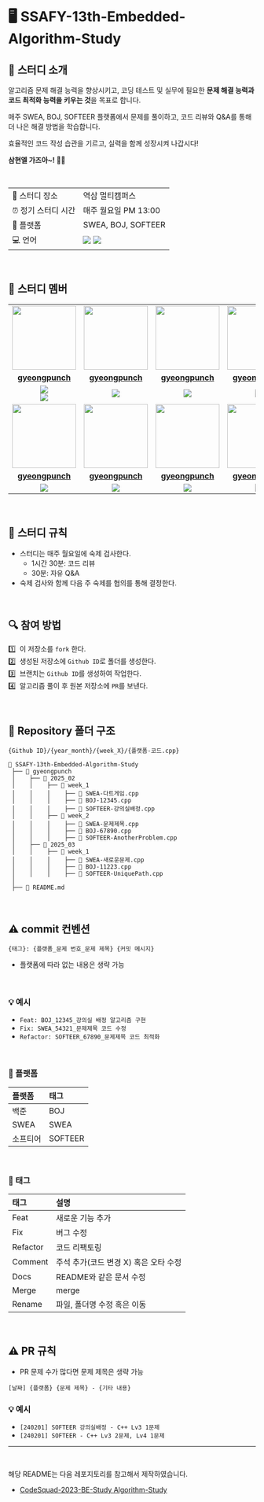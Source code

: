 # 🖥 SSAFY-13th-Embedded-Algorithm-Study

## 📌 스터디 소개  

알고리즘 문제 해결 능력을 향상시키고, 코딩 테스트 및 실무에 필요한 **문제 해결 능력과 코드 최적화 능력을 키우는 것**을 목표로 합니다.  

매주 SWEA, BOJ, SOFTEER 플랫폼에서 문제를 풀이하고, 코드 리뷰와 Q&A를 통해 더 나은 해결 방법을 학습합니다.  

효율적인 코드 작성 습관을 기르고, 실력을 함께 성장시켜 나갑시다!  

**삼현엘 가즈아~! 🚀🔥**

</br>

<table>
  <tr>
    <td>📍 스터디 장소</td>
    <td>역삼 멀티캠퍼스</td>
  </tr>
  <tr>
    <td>⏰ 정기 스터디 시간</td>
    <td>매주 월요일 PM 13:00</td>
  </tr>
  <tr>
    <td>📝 플랫폼</td>
    <td>SWEA, BOJ, SOFTEER</td>
  </tr>
  <tr>
    <td>💻 언어</td>
    <td>
        <img src="https://img.shields.io/badge/C++-00599C.svg?&style=for-the-badge&logo=C%2B%2B&logoColor=white"> 
        <img src="https://img.shields.io/badge/Python-3776AB?style=for-the-badge&logo=python&logoColor=white">
    </td>
  </tr>
</table>

<br/>

## 🔌 스터디 멤버

<table>
 <tr>
    <td align="center"><a href="https://github.com/gyeongpunch"><img src="https://avatars.githubusercontent.com/gyeongpunch" width="130px;" alt=""></a></td>
    <td align="center"><a href="https://github.com/gyeongpunch"><img src="https://avatars.githubusercontent.com/gyeongpunch" width="130px;" alt=""></a></td>
    <td align="center"><a href="https://github.com/gyeongpunch"><img src="https://avatars.githubusercontent.com/gyeongpunch" width="130px;" alt=""></a></td>
    <td align="center"><a href="https://github.com/gyeongpunch"><img src="https://avatars.githubusercontent.com/gyeongpunch" width="130px;" alt=""></a></td>
  </tr>
  <tr>
    <td align="center"><a href="https://github.com/gyeongpunch"><b>gyeongpunch</b></a></td>
    <td align="center"><a href="https://github.com/gyeongpunch"><b>gyeongpunch</b></a></td>
    <td align="center"><a href="https://github.com/gyeongpunch"><b>gyeongpunch</b></a></td>
    <td align="center"><a href="https://github.com/gyeongpunch"><b>gyeongpunch</b></a></td>
  </tr>
  <tr> 
    <td align="center"><img src="https://img.shields.io/badge/C++-00599C?style=for-the-badge&logo=C%2B%2B&logoColor=white"><br/><img src="https://img.shields.io/badge/Python-3776AB?style=for-the-badge&logo=python&logoColor=white"></td>
    <td align="center"><img src="https://img.shields.io/badge/C++-00599C?style=for-the-badge&logo=C%2B%2B&logoColor=white"></td>
    <td align="center"><img src="https://img.shields.io/badge/C++-00599C?style=for-the-badge&logo=C%2B%2B&logoColor=white"></td>
    <td align="center"><img src="https://img.shields.io/badge/C++-00599C?style=for-the-badge&logo=C%2B%2B&logoColor=white"></td>
  </tr> 
  <tr>
    <td align="center"><a href="https://github.com/gyeongpunch"><img src="https://avatars.githubusercontent.com/gyeongpunch" width="130px;" alt=""></a></td>
    <td align="center"><a href="https://github.com/gyeongpunch"><img src="https://avatars.githubusercontent.com/gyeongpunch" width="130px;" alt=""></a></td>
    <td align="center"><a href="https://github.com/gyeongpunch"><img src="https://avatars.githubusercontent.com/gyeongpunch" width="130px;" alt=""></a></td>
    <td align="center"><a href="https://github.com/gyeongpunch"><img src="https://avatars.githubusercontent.com/gyeongpunch" width="130px;" alt=""></a></td>
  </tr>
  <tr>
    <td align="center"><a href="https://github.com/gyeongpunch"><b>gyeongpunch</b></a></td>
    <td align="center"><a href="https://github.com/gyeongpunch"><b>gyeongpunch</b></a></td>
    <td align="center"><a href="https://github.com/gyeongpunch"><b>gyeongpunch</b></a></td>
    <td align="center"><a href="https://github.com/gyeongpunch"><b>gyeongpunch</b></a></td>
  </tr>
  <tr> 
    <td align="center"><img src="https://img.shields.io/badge/C++-00599C?style=for-the-badge&logo=C%2B%2B&logoColor=white"></td>
    <td align="center"><img src="https://img.shields.io/badge/C++-00599C?style=for-the-badge&logo=C%2B%2B&logoColor=white"></td>
    <td align="center"><img src="https://img.shields.io/badge/C++-00599C?style=for-the-badge&logo=C%2B%2B&logoColor=white"></td>
    <td align="center"><img src="https://img.shields.io/badge/C++-00599C?style=for-the-badge&logo=C%2B%2B&logoColor=white"></td>
  </tr> 
</table>



<br/>

## 📌 스터디 규칙
- 스터디는 매주 월요일에 숙제 검사한다.
  - 1시간 30분: 코드 리뷰
  - 30분: 자유 Q&A
- 숙제 검사와 함께 다음 주 숙제를 협의를 통해 결정한다.
  
<br/>

## 🔍 참여 방법
1️⃣ &nbsp;이 저장소를 `fork` 한다.</br>
2️⃣ &nbsp;생성된 저장소에 `Github ID`로 폴더를 생성한다.</br>
3️⃣ &nbsp;브랜치는 `Github ID`를 생성하여 작업한다.</br>
4️⃣ &nbsp;알고리즘 풀이 후 원본 저장소에 `PR`를 보낸다.</br>

<br/>

## 📁 Repository 폴더 구조
```
{Github ID}/{year_month}/{week_X}/{플랫폼-코드.cpp}
```

```
📂 SSAFY-13th-Embedded-Algorithm-Study
 ├── 📂 gyeongpunch
 │    ├── 📂 2025_02
 │    │    ├── 📂 week_1
 │    │    │    ├── 📄 SWEA-다트게임.cpp
 │    │    │    ├── 📄 BOJ-12345.cpp
 │    │    │    ├── 📄 SOFTEER-강의실배정.cpp
 │    │    ├── 📂 week_2
 │    │    │    ├── 📄 SWEA-문제제목.cpp
 │    │    │    ├── 📄 BOJ-67890.cpp
 │    │    │    ├── 📄 SOFTEER-AnotherProblem.cpp
 │    ├── 📂 2025_03
 │    │    ├── 📂 week_1
 │    │    │    ├── 📄 SWEA-새로운문제.cpp
 │    │    │    ├── 📄 BOJ-11223.cpp
 │    │    │    ├── 📄 SOFTEER-UniquePath.cpp
 │
 ├── 📂 README.md
```

<br/>

## ⚠️ commit 컨벤션

```
{태그}: {플랫폼_문제 번호_문제 제목} {커밋 메시지}
```
- 플랫폼에 따라 없는 내용은 생략 가능
  
</br>

### 💡 예시
- `Feat: BOJ_12345_강의실 배정 알고리즘 구현`
- `Fix: SWEA_54321_문제제목 코드 수정`
- `Refactor: SOFTEER_67890_문제제목 코드 최적화`

</br>

### 📌 플랫폼

| 플랫폼    | 태그  |
|:-------|:----|
| 백준     | BOJ |
| SWEA    | SWEA |
| 소프티어   | SOFTEER |

</br>

### 📌 태그


| 태그       | 설명                          |
|:---------|:------------------------------|
| Feat     | 새로운 기능 추가                   |
| Fix      | 버그 수정                        |
| Refactor | 코드 리팩토링                     |
| Comment  | 주석 추가(코드 변경 X) 혹은 오타 수정  |
| Docs     | README와 같은 문서 수정            |
| Merge    | merge                          |
| Rename   | 파일, 폴더명 수정 혹은 이동          |


<br/>

## ⚠️ PR 규칙

- PR 문제 수가 많다면 문제 제목은 생략 가능

```
[날짜] {플랫폼} {문제 제목} - {기타 내용}
```

### 💡 예시
- `[240201] SOFTEER 강의실배정 - C++ Lv3 1문제`
- `[240201] SOFTEER - C++ Lv3 2문제, Lv4 1문제`

---

<br/>

해당 README는 다음 레포지토리를 참고해서 제작하였습니다.

- [CodeSquad-2023-BE-Study Algorithm-Study](https://github.com/CodeSquad-2023-BE-Study/Algorithm-Study)

